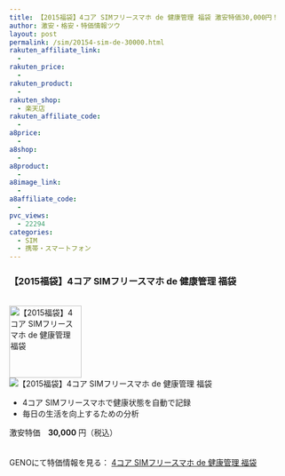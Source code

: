 ```yaml
---
title: 【2015福袋】4コア SIMフリースマホ de 健康管理 福袋 激安特価30,000円！
author: 激安・格安・特価情報ツウ
layout: post
permalink: /sim/20154-sim-de-30000.html
rakuten_affiliate_link:
  - 
rakuten_price:
  - 
rakuten_product:
  - 
rakuten_shop:
  - 楽天店
rakuten_affiliate_code:
  - 
a8price:
  - 
a8shop:
  - 
a8product:
  - 
a8image_link:
  - 
a8affiliate_code:
  - 
pvc_views:
  - 22294
categories:
  - SIM
  - 携帯・スマートフォン
---
```

### 【2015福袋】4コア SIMフリースマホ de 健康管理 福袋

<div class="img-bg2 img_L">
  <a href="http://px.a8.net/svt/ejp?a8mat=1I0DKG+A2L0YI+1TD2+5ZEMP&#038;a8ejpredirect=http://www.geno-web.jp/shopdetail/000000035058" title="【2015福袋】4コア SIMフリースマホ de 健康管理 福袋" target="_blank"><br /> <img border="0" alt="【2015福袋】4コア SIMフリースマホ de 健康管理 福袋" src="http://i2.wp.com/www.geno-web.jp/shopimages/genoweb/0000000350582.gif?w=130"width="130" data-recalc-dims="1" /></a><br /> <img border="0" src="http://i2.wp.com/www16.a8.net/0.gif?resize=1%2C1" alt="【2015福袋】4コア SIMフリースマホ de 健康管理 福袋" data-recalc-dims="1" />
</div>

<!--more-->

  * 4コア SIMフリースマホで健康状態を自動で記録
  * 毎日の生活を向上するための分析

激安特価　<span class="tokka-price"><strong>30,000</strong></span> 円（税込）

　  
GENOにて特価情報を見る： <span class="fs150p"><a href="http://px.a8.net/svt/ejp?a8mat=1I0DKG+A2L0YI+1TD2+5ZEMP&#038;a8ejpredirect=http://www.geno-web.jp/shopdetail/000000035058" target="_blank">4コア SIMフリースマホ de 健康管理 福袋</a></span>